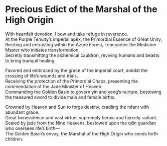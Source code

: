 # Precious Edict of the Marshal of the High Origin

With heartfelt devotion, I bow and take refuge in reverence.  
At the Purple Tenuity’s imperial apex, the Primordial Essence of Great Unity,  
Reciting and entrusting within the Azure Forest, I encounter the Medicine Master who initiates transformation.  
Secretly transmitting the alchemical cauldron, reviving humans and beasts to bring tranquil healing.  

Favored and embraced by the grace of the imperial court, amidst the crossing of life’s wounds and trials.  
Receiving the protection of the Primordial Chaos, presenting the commendation of the Jade Minister of Heaven.  
Commanding the Golden Basin to govern yin and yang’s nurture, bestowing the treasured sword to divide male and female births.  

Crowned by Heaven and Sun to forge destiny, cradling the infant with abundant grace.  
Great benevolence and vast virtue, supremely heroic and fiercely radiant.  
Sealed by jade from the Nine Heavens, bestowed upon the qilin guardian who oversees life’s birth—  
The Golden Basin’s envoy, the Marshal of the High Origin who sends forth children.